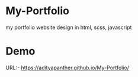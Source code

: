 # My-Portfolio
my portfolio website design in html, scss, javascript

# Demo

URL:-  https://adityapanther.github.io/My-Portfolio/








